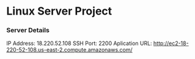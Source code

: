 # Linux Server Project
### Server Details
IP Address: 18.220.52.108
SSH Port: 2200
Aplication URL: http://ec2-18-220-52-108.us-east-2.compute.amazonaws.com/
